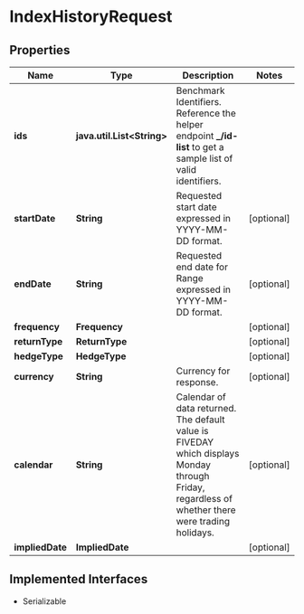 

# IndexHistoryRequest


## Properties

Name | Type | Description | Notes
------------ | ------------- | ------------- | -------------
**ids** | **java.util.List&lt;String&gt;** | Benchmark Identifiers. Reference the helper endpoint **_/id-list** to get a sample list of  valid identifiers. | 
**startDate** | **String** | Requested start date expressed in YYYY-MM-DD format. |  [optional]
**endDate** | **String** | Requested end date for Range expressed in YYYY-MM-DD format. |  [optional]
**frequency** | **Frequency** |  |  [optional]
**returnType** | **ReturnType** |  |  [optional]
**hedgeType** | **HedgeType** |  |  [optional]
**currency** | **String** | Currency for response. |  [optional]
**calendar** | **String** | Calendar of data returned. The default value is FIVEDAY which displays Monday through Friday, regardless of whether there were trading holidays. |  [optional]
**impliedDate** | **ImpliedDate** |  |  [optional]


## Implemented Interfaces

* Serializable



